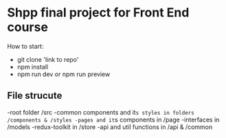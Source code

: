 # Shpp final project for Front End course

How to start:
- git clone 'link to repo'
- npm install
- npm run dev or npm run preview
## File strucute
-root folder /src
-common components and it`s styles in folders /components & /styles
-pages and it`s components in /page
-interfaces in /models
-redux-toolkit in /store
-api and util functions in /api & /common
